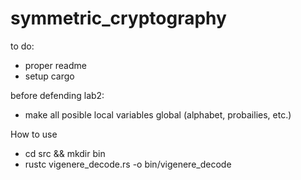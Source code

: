 # symmetric_cryptography
to do: 
- proper readme 
- setup cargo

before defending lab2:
- make all posible local variables global (alphabet, probailies, etc.)

How to use 
- cd src && mkdir bin 
- rustc vigenere_decode.rs -o bin/vigenere_decode